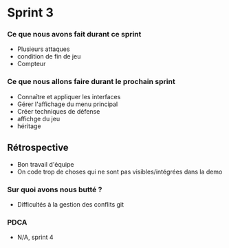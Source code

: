 # Sprint 3

### Ce que nous avons fait durant ce sprint
- Plusieurs attaques
- condition de fin de jeu
- Compteur

### Ce que nous allons faire durant le prochain sprint
- Connaître et appliquer les interfaces
- Gérer l'affichage du menu principal
- Créer techniques de défense
- affichge du jeu
- héritage

## Rétrospective
- Bon travail d'équipe
- On code trop de choses qui ne sont pas visibles/intégrées dans la demo

### Sur quoi avons nous butté ?
* Difficultés à la gestion des conflits git

### PDCA
* N/A, sprint 4